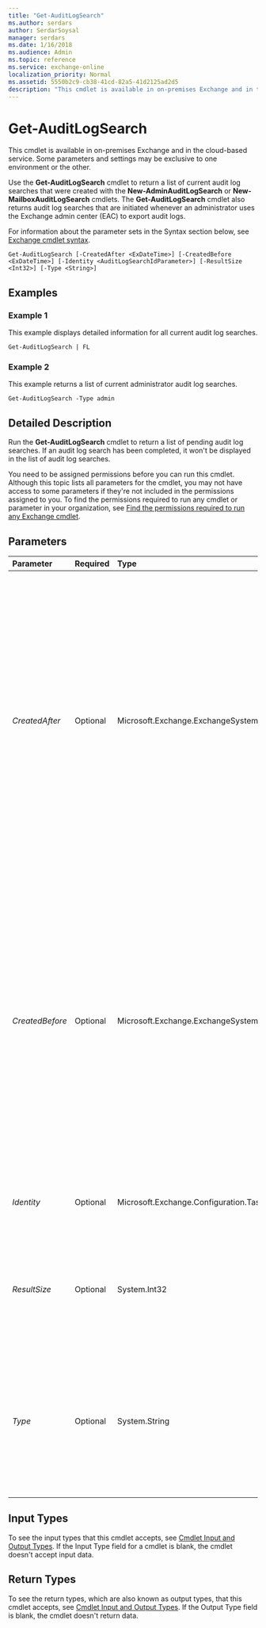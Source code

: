 ```yaml
---
title: "Get-AuditLogSearch"
ms.author: serdars
author: SerdarSoysal
manager: serdars
ms.date: 1/16/2018
ms.audience: Admin
ms.topic: reference
ms.service: exchange-online
localization_priority: Normal
ms.assetid: 5550b2c9-cb38-41cd-82a5-41d2125ad2d5
description: "This cmdlet is available in on-premises Exchange and in the cloud-based service. Some parameters and settings may be exclusive to one environment or the other."
---
```


# Get-AuditLogSearch

This cmdlet is available in on-premises Exchange and in the cloud-based service. Some parameters and settings may be exclusive to one environment or the other. 
  
Use the **Get-AuditLogSearch** cmdlet to return a list of current audit log searches that were created with the **New-AdminAuditLogSearch** or **New-MailboxAuditLogSearch** cmdlets. The **Get-AuditLogSearch** cmdlet also returns audit log searches that are initiated whenever an administrator uses the Exchange admin center (EAC) to export audit logs.
  
For information about the parameter sets in the Syntax section below, see [Exchange cmdlet syntax](https://technet.microsoft.com/library/bb123552.aspx). 
  
```
Get-AuditLogSearch [-CreatedAfter <ExDateTime>] [-CreatedBefore <ExDateTime>] [-Identity <AuditLogSearchIdParameter>] [-ResultSize <Int32>] [-Type <String>]

```

## Examples
<a name="Examples"> </a>

### Example 1

This example displays detailed information for all current audit log searches.
  
```
Get-AuditLogSearch | FL
```

### Example 2

This example returns a list of current administrator audit log searches.
  
```
Get-AuditLogSearch -Type admin
```

## Detailed Description
<a name="DetailedDescription"> </a>

Run the **Get-AuditLogSearch** cmdlet to return a list of pending audit log searches. If an audit log search has been completed, it won't be displayed in the list of audit log searches.
  
You need to be assigned permissions before you can run this cmdlet. Although this topic lists all parameters for the cmdlet, you may not have access to some parameters if they're not included in the permissions assigned to you. To find the permissions required to run any cmdlet or parameter in your organization, see [Find the permissions required to run any Exchange cmdlet](https://technet.microsoft.com/library/mt432940.aspx).
  
## Parameters
<a name="DetailedDescription"> </a>

|**Parameter**|**Required**|**Type**|**Description**|
|:-----|:-----|:-----|:-----|
| _CreatedAfter_ <br/> |Optional  <br/> |Microsoft.Exchange.ExchangeSystem.ExDateTime  <br/> |The  _CreatedAfter_ parameter filters the results to audit log searches that were created after the specified date. <br/> Use the short date format that's defined in the **Regional Options** settings on the computer where you're running the command. For example, if the computer is configured to use the short date format _mm_/ _dd_/ _yyyy_, enter 09/01/2015 to specify September 1, 2015. You can enter the date only, or you can enter the date and time of day. If you enter the date and time of day, enclose the value in quotation marks ("), for example,"09/01/2015 5:00 PM".  <br/> |
| _CreatedBefore_ <br/> |Optional  <br/> |Microsoft.Exchange.ExchangeSystem.ExDateTime  <br/> |The  _CreatedBefore_ parameter filters the results to audit log searches that were created before the specified date. <br/> Use the short date format that's defined in the **Regional Options** settings on the computer where you're running the command. For example, if the computer is configured to use the short date format _mm_/ _dd_/ _yyyy_, enter 09/01/2015 to specify September 1, 2015. You can enter the date only, or you can enter the date and time of day. If you enter the date and time of day, enclose the value in quotation marks ("), for example,"09/01/2015 5:00 PM".  <br/> |
| _Identity_ <br/> |Optional  <br/> |Microsoft.Exchange.Configuration.Tasks.AuditLogSearchIdParameter  <br/> |The  _Identity_ parameter specifies the GUID for an audit log search. You can run the command `Get-AuditLogSearch | Format-List Identity` to display the GUIDs for all current audit log searches. <br/> |
| _ResultSize_ <br/> |Optional  <br/> |System.Int32  <br/> |The  _ResultSize_ parameter specifies the maximum number of results to return. If you want to return all requests that match the query, use `unlimited` for the value of this parameter. The default value is `1000`.  <br/> |
| _Type_ <br/> |Optional  <br/> |System.String  <br/> |The  _Type_ parameter specifies the type of audit log searches to return. Use the value `Admin` to return administrator audit log searches or use `mailbox` to return mailbox audit log searches. If the _Type_ parameter isn't used, the cmdlet returns both administrator and mailbox audit log searches. <br/> |
   
## Input Types
<a name="InputTypes"> </a>

To see the input types that this cmdlet accepts, see [Cmdlet Input and Output Types](http://go.microsoft.com/fwlink/p/?linkId=616387). If the Input Type field for a cmdlet is blank, the cmdlet doesn't accept input data. 
  
## Return Types
<a name="ReturnTypes"> </a>

To see the return types, which are also known as output types, that this cmdlet accepts, see [Cmdlet Input and Output Types](http://go.microsoft.com/fwlink/p/?linkId=616387). If the Output Type field is blank, the cmdlet doesn't return data. 
  

